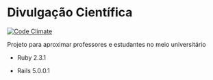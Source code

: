 # Divulgação Científica

[![Code Climate](https://codeclimate.com/github/mhsabino/divulgacao_cientifica/badges/gpa.svg)](https://codeclimate.com/github/mhsabino/divulgacao_cientifica)

Projeto para aproximar professores e estudantes no meio universitário

* Ruby 2.3.1

* Rails 5.0.0.1


